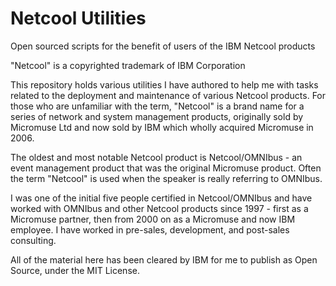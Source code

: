 # Netcool Utilities

Open sourced scripts for the benefit of users of the IBM Netcool products

"Netcool" is a copyrighted trademark of IBM Corporation

This repository holds various utilities I have authored to help me with tasks related to the deployment and maintenance of various Netcool products.   For those who are unfamiliar with the term, "Netcool" is a brand name for a series of network and system management products, originally sold by Micromuse Ltd and now sold by IBM which wholly acquired Micromuse in 2006.

The oldest and most notable Netcool product is Netcool/OMNIbus - an event management product that was the original Micromuse product.   Often the term "Netcool" is used when the speaker is really referring to OMNIbus.

I was one of the initial five people certified in Netcool/OMNIbus and have worked with OMNIbus and other Netcool products since 1997 - first as a Micromuse partner, then from 2000 on as a Micromuse and now IBM employee.   I have worked in pre-sales, development, and post-sales consulting.

All of the material here has been cleared by IBM for me to publish as Open Source, under the MIT License.
